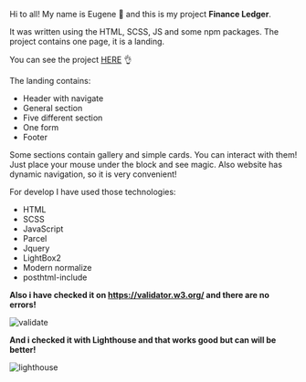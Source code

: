 Hi to all! My name is Eugene 👋 and this is my project <strong>Finance
Ledger</strong>.

It was written using the HTML, SCSS, JS and some npm packages. The project
contains one page, it is a landing.

You can see the project
<a href="https://financeledgergoit.netlify.app/">HERE</a> 👌

The landing contains:

<ul>
<li>Header with navigate</li>
<li>General section</li>
<li>Five different section</li>
<li>One form</li>
<li>Footer</li>
</ul>

Some sections contain gallery and simple cards. You can interact with them! Just
place your mouse under the block and see magic. Also website has dynamic
navigation, so it is very convenient!

For develop I have used those technologies:

<ul>
<li>HTML</li>
<li>SCSS</li>
<li>JavaScript</li>
<li>Parcel</li>
<li>Jquery</li>
<li>LightBox2</li>
<li>Modern normalize</li>
<li>posthtml-include</li>
</ul>

<strong>Also i have checked it on https://validator.w3.org/ and there are no
errors!</strong>

![validate](https://user-images.githubusercontent.com/92314963/235370821-07107090-3e72-478a-acd7-1bda8514abb4.png)

<strong>And i checked it with Lighthouse and that works good but can will be
better!</strong>

![lighthouse](https://user-images.githubusercontent.com/92314963/235371023-00a79aeb-59c8-4a6a-9d36-d816a27b6402.png)
